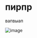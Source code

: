 # пирпр

вапвыап

![image](https://user-images.githubusercontent.com/72345301/198935673-d88811b9-6c66-403f-a971-02a0c551f6a9.png)
